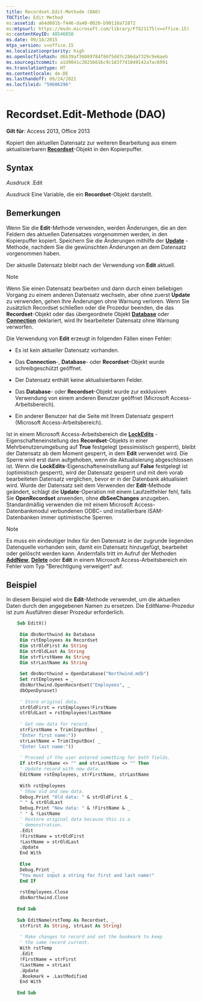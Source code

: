 ```yaml
---
title: Recordset.Edit-Methode (DAO)
TOCTitle: Edit Method
ms:assetid: a64d601b-f446-da40-0020-b99110a72872
ms:mtpsurl: https://msdn.microsoft.com/library/Ff821175(v=office.15)
ms:contentKeyID: 48546850
ms.date: 09/18/2015
mtps_version: v=office.15
ms.localizationpriority: high
ms.openlocfilehash: d6b39af36089784f86f5dd7c286da7329c9e6aeb
ms.sourcegitcommit: a1d9041c20256616c9c183f7d1049142a7ac6991
ms.translationtype: HT
ms.contentlocale: de-DE
ms.lasthandoff: 09/24/2021
ms.locfileid: "59606296"
---
```

# <a name="recordsetedit-method-dao"></a>Recordset.Edit-Methode (DAO)

**Gilt für**: Access 2013, Office 2013

Kopiert den aktuellen Datensatz zur weiteren Bearbeitung aus einem aktualisierbaren **[Recordset](recordset-object-dao.md)**-Objekt in den Kopierpuffer.

## <a name="syntax"></a>Syntax

*Ausdruck* .Edit

*Ausdruck* Eine Variable, die ein **Recordset**-Objekt darstellt.

## <a name="remarks"></a>Bemerkungen

Wenn Sie die **Edit**-Methode verwenden, werden Änderungen, die an den Feldern des aktuellen Datensatzes vorgenommen werden, in den Kopierpuffer kopiert. Speichern Sie die Änderungen mithilfe der **[Update](recordset-update-method-dao.md)** -Methode, nachdem Sie die gewünschten Änderungen an dem Datensatz vorgenommen haben.

Der aktuelle Datensatz bleibt nach der Verwendung von **Edit** aktuell.

> [!NOTE]
> Wenn Sie einen Datensatz bearbeiten und dann durch einen beliebigen Vorgang zu einem anderen Datensatz wechseln, aber ohne zuerst **Update** zu verwenden, gehen Ihre Änderungen ohne Warnung verloren. Wenn Sie zusätzlich Recordset schließen oder die Prozedur beenden, die das **Recordset**-Objekt oder das übergeordnete Objekt **[Database](database-object-dao.md)** oder **[Connection](connection-object-dao.md)** deklariert, wird Ihr bearbeiteter Datensatz ohne Warnung verworfen.

Die Verwendung von **Edit** erzeugt in folgenden Fällen einen Fehler:

- Es ist kein aktueller Datensatz vorhanden.

- Das **Connection**-, **Database**- oder **Recordset**-Objekt wurde schreibgeschützt geöffnet.

- Der Datensatz enthält keine aktualisierbaren Felder.

- Das **Database**- oder **Recordset**-Objekt wurde zur exklusiven Verwendung von einem anderen Benutzer geöffnet (Microsoft Access-Arbeitsbereich).

- Ein anderer Benutzer hat die Seite mit Ihrem Datensatz gesperrt (Microsoft Access-Arbeitsbereich).

Ist in einem Microsoft Access-Arbeitsbereich die [**LockEdits**](recordset-lockedits-property-dao.md) -Eigenschafteneinstellung des **Recordset**-Objekts in einer Mehrbenutzerumgebung auf **True** festgelegt (pessimistisch gesperrt), bleibt der Datensatz ab dem Moment gesperrt, in dem **Edit** verwendet wird. Die Sperre wird erst dann aufgehoben, wenn die Aktualisierung abgeschlossen ist. Wenn die **LockEdits**-Eigenschafteneinstellung auf **False** festgelegt ist (optimistisch gesperrt), wird der Datensatz gesperrt und mit dem vorab bearbeiteten Datensatz verglichen, bevor er in der Datenbank aktualisiert wird. Wurde der Datensatz seit dem Verwenden der **Edit**-Methode geändert, schlägt die **Update**-Operation mit einem Laufzeitfehler fehl, falls Sie **OpenRecordset** anwenden, ohne **dbSeeChanges** anzugeben. Standardmäßig verwenden die mit einem Microsoft Access-Datenbankmodul verbundenen ODBC- und installierbare ISAM-Datenbanken immer optimistische Sperren.

> [!NOTE]
> Es muss ein eindeutiger Index für den Datensatz in der zugrunde liegenden Datenquelle vorhanden sein, damit ein Datensatz hinzugefügt, bearbeitet oder gelöscht werden kann. Andernfalls tritt im Aufruf der Methoden **[AddNew](recordset-addnew-method-dao.md)**, **[Delete](fields-delete-method-dao.md)** oder **Edit** in einem Microsoft Access-Arbeitsbereich ein Fehler vom Typ "Berechtigung verweigert" auf.

## <a name="example"></a>Beispiel

In diesem Beispiel wird die **Edit**-Methode verwendet, um die aktuellen Daten durch den angegebenen Namen zu ersetzen. Die EditName-Prozedur ist zum Ausführen dieser Prozedur erforderlich.

```vb
    Sub EditX() 
     
     Dim dbsNorthwind As Database 
     Dim rstEmployees As Recordset 
     Dim strOldFirst As String 
     Dim strOldLast As String 
     Dim strFirstName As String 
     Dim strLastName As String 
     
     Set dbsNorthwind = OpenDatabase("Northwind.mdb") 
     Set rstEmployees = _ 
     dbsNorthwind.OpenRecordset("Employees", _ 
     dbOpenDynaset) 
     
     ' Store original data. 
     strOldFirst = rstEmployees!FirstName 
     strOldLast = rstEmployees!LastName 
     
     ' Get new data for record. 
     strFirstName = Trim(InputBox( _ 
     "Enter first name:")) 
     strLastName = Trim(InputBox( _ 
     "Enter last name:")) 
     
     ' Proceed if the user entered something for both fields. 
     If strFirstName <> "" and strLastName <> "" Then 
     ' Update record with new data. 
     EditName rstEmployees, strFirstName, strLastName 
     
     With rstEmployees 
     ' Show old and new data. 
     Debug.Print "Old data: " & strOldFirst & _ 
     " " & strOldLast 
     Debug.Print "New data: " & !FirstName & _ 
     " " & !LastName 
     ' Restore original data because this is a 
     ' demonstration. 
     .Edit 
     !FirstName = strOldFirst 
     !LastName = strOldLast 
     .Update 
     End With 
     
     Else 
     Debug.Print _ 
     "You must input a string for first and last name!" 
     End If 
     
     rstEmployees.Close 
     dbsNorthwind.Close 
     
    End Sub 
     
    Sub EditName(rstTemp As Recordset, _ 
     strFirst As String, strLast As String) 
     
     ' Make changes to record and set the bookmark to keep 
     ' the same record current. 
     With rstTemp 
     .Edit 
     !FirstName = strFirst 
     !LastName = strLast 
     .Update 
     .Bookmark = .LastModified 
     End With 
     
    End Sub
```
